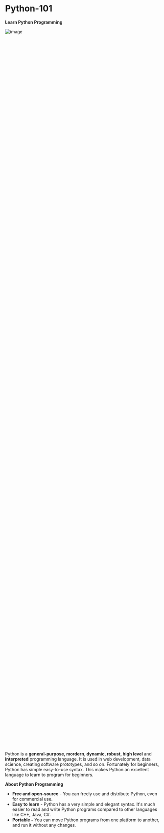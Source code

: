 # Python-101
**Learn Python Programming**


<div style="width: 60%; height: 60%">
  
  ![image]("https://user-images.githubusercontent.com/92437858/198993776-cadc5510-ca02-4476-a802-00e5149f53d4.png")
  
</div>




Python is a **general-purpose, mordern, dynamic, robust, high level** and **interpreted** programming language. It is used in web development, data science, creating software prototypes, and so on. Fortunately for beginners, Python has simple easy-to-use syntax. This makes Python an excellent language to learn to program for beginners.

**About Python Programming**

* **Free and open-source** - You can freely use and distribute Python, even for commercial use.
* **Easy to learn** - Python has a very simple and elegant syntax. It's much easier to read and write Python programs compared to other languages like C++, Java, C#.
* **Portable -** You can move Python programs from one platform to another, and run it without any changes.
